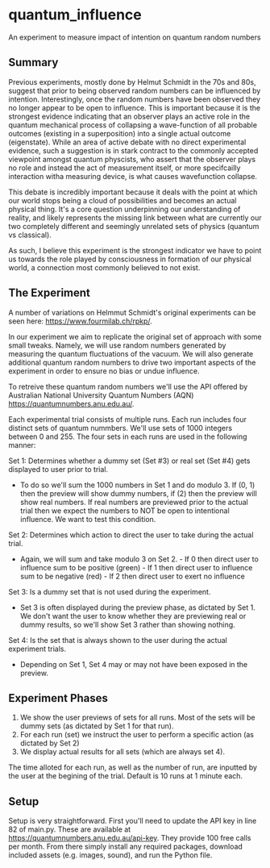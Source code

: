 # quantum_influence
An experiment to measure impact of intention on quantum random numbers

## Summary

Previous experiments, mostly done by Helmut Schmidt in the 70s and 80s, suggest that prior to being observed random numbers can be influenced by intention. Interestingly, once the random numbers have been observed they no longer appear to be open to influence. This is important because it is the strongest evidence indicating that an observer plays an active role in the quantum mechanical process of collapsing a wave-function of all probable outcomes (existing in a superposition) into a single actual outcome (eigenstate). While an area of active debate with no direct experimental evidence, such a suggestion is in stark contract to the commonly accepted viewpoint amongst quantum physcists, who assert that the observer plays no role and instead the act of measurement itself, or more specifcailly interaction witha measuring device, is what causes wavefunction collapse.

This debate is incredibly important because it deals with the point at which our world stops being a cloud of possibilities and becomes an actual physical thing. It's a core question underpinning our understanding of reality, and likely represents the missing link between what are currently our two completely different and seemingly unrelated sets of physics (quantum vs classical). 

As such, I believe this experiment is the strongest indicator we have to point us towards the role played by consciousness in formation of our physical world, a connection most commonly believed to not exist. 


## The Experiment

A number of variations on Helmmut Schmidt's original experiments can be seen here: https://www.fourmilab.ch/rpkp/.

In our experiment we aim to replicate the original set of approach with some small tweaks. Namely, we will use random numbers generated by measuring the quantum fluctuations of the vacuum. We will also generate additional quantum random numbers to drive two important aspects of the experiment in order to ensure no bias or undue influence. 

To retreive these quantum random numbers we'll use the API offered by Australian National University Quantum Numbers (AQN) https://quantumnumbers.anu.edu.au/.

Each experimental trial consists of multiple runs. Each run includes four distinct sets of quantum nummbers. We'll use sets of 1000 integers between 0 and 255. The four sets in each runs are used in the following manner:

Set 1: Determines whether a dummy set (Set #3) or real set (Set #4) gets displayed to user prior to trial.
  - To do so we'll sum the 1000 numbers in Set 1 and do modulo 3. If (0, 1) then the preview will show dummy numbers, if (2) then the preview will show real numbers. If real numbers are previewed prior to the actual trial then we expect the numbers to NOT be open to intentional influence. We want to test this condition.

Set 2: Determines which action to direct the user to take during the actual trial. 
  - Again, we will sum and take modulo 3 on Set 2.
		- If 0 then direct user to influence sum to be positive (green)
		- If 1 then direct user to influence sum to be negative (red)
		- If 2 then direct user to exert no influence

Set 3: Is a dummy set that is not used during the experiment.
  - Set 3 is often displayed during the preview phase, as dictated by Set 1. We don't want the user to know whether they are previewing real or dummy results, so we'll show Set 3 rather than showing nothing.

Set 4: Is the set that is always shown to the user during the actual experiment trials. 
  - Depending on Set 1, Set 4 may or may not have been exposed in the preview.

## Experiment Phases

1. We show the user previews of sets for all runs. Most of the sets will be dummy sets (as dictated by Set 1 for that run).
2. For each run (set) we instruct the user to perform a specific action (as dictated by Set 2)
3. We display actual results for all sets (which are always set 4).

The time alloted for each run, as well as the number of run, are inputted by the user at the begining of the trial. Default is 10 runs at 1 minute each.


## Setup

Setup is very straightforward. First you'll need to update the API key in line 82 of main.py. These are available at https://quantumnumbers.anu.edu.au/api-key. They provide 100 free calls per month. From there simply install any required packages, download included assets (e.g. images, sound), and run the Python file.
